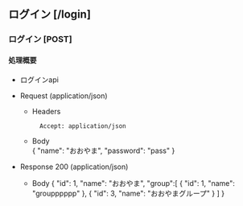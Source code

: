 

## ログイン [/login]

### ログイン [POST]

#### 処理概要

* ログインapi

+ Request (application/json)

    + Headers

            Accept: application/json

    + Body        
            {
              "name": "おおやま",
              "password": "pass"
            }

+ Response 200 (application/json)

    + Body
    {
    "id": 1,
    "name": "おおやま",
    "group":[
    {
    "id": 1,
    "name": "groupppppp"
    },
    {
    "id": 3,
    "name": "おおやまグループ"
    }
    ]
    }
